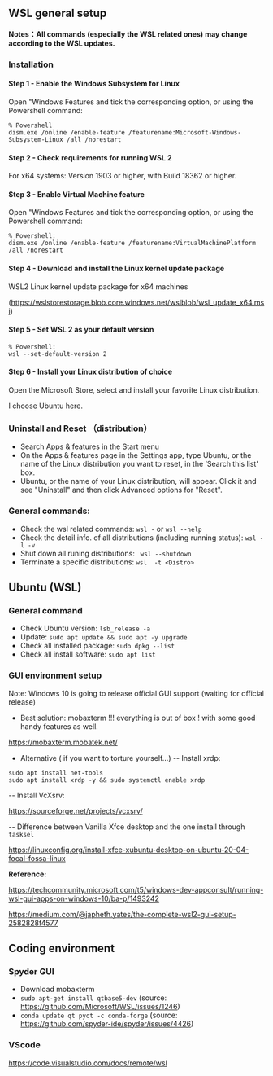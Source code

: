 ## WSL general setup

**Notes：All commands (especially the WSL related ones) may change according to the WSL updates.**

### Installation
#### Step 1 - Enable the Windows Subsystem for Linux
Open "Windows Features and tick the corresponding option, or using the Powershell command:
```
% Powershell
dism.exe /online /enable-feature /featurename:Microsoft-Windows-Subsystem-Linux /all /norestart
```

#### Step 2 - Check requirements for running WSL 2
For x64 systems: Version 1903 or higher, with Build 18362 or higher.

#### Step 3 - Enable Virtual Machine feature
Open "Windows Features and tick the corresponding option, or using the Powershell command:
```
% Powershell: 
dism.exe /online /enable-feature /featurename:VirtualMachinePlatform /all /norestart
```

#### Step 4 - Download and install the Linux kernel update package
WSL2 Linux kernel update package for x64 machines 

(https://wslstorestorage.blob.core.windows.net/wslblob/wsl_update_x64.msi)

#### Step 5 - Set WSL 2 as your default version
```
% Powershell: 
wsl --set-default-version 2
```

#### Step 6 - Install your Linux distribution of choice
Open the Microsoft Store, select and install your favorite Linux distribution.

I choose Ubuntu here.


### Uninstall and Reset （distribution）
- Search Apps & features in the Start menu
- On the Apps & features page in the Settings app, type Ubuntu, or the name of the Linux distribution you want to reset, in the ‘Search this list’ box.
- Ubuntu, or the name of your Linux distribution, will appear. Click it and see "Uninstall" and then click Advanced options for "Reset".

### General commands:
- Check the wsl related commands: ```wsl -``` or ```wsl --help``` 
- Check the detail info. of all distributions (including running status): ```wsl -l -v```
- Shut down all runing distributions: ``` wsl --shutdown```
- Terminate a specific distributions: ```wsl  -t <Distro>```



## Ubuntu (WSL)
### General command
- Check Ubuntu version: ```lsb_release -a```
- Update: ```sudo apt update && sudo apt -y upgrade```
- Check all installed package: ```sudo dpkg --list```
- Check all install software: ```sudo apt list```

### GUI environment setup
Note: Windows 10 is going to release official GUI support (waiting for official release)

- Best solution: mobaxterm !!! everything is out of box ! with some good handy features as well. 

https://mobaxterm.mobatek.net/

- Alternative ( if you want to torture yourself...)
-- Install xrdp:
```
sudo apt install net-tools
sudo apt install xrdp -y && sudo systemctl enable xrdp

```
-- Install VcXsrv: 

https://sourceforge.net/projects/vcxsrv/



-- Difference between Vanilla Xfce desktop and the one install through ```tasksel```

https://linuxconfig.org/install-xfce-xubuntu-desktop-on-ubuntu-20-04-focal-fossa-linux







**Reference:**

https://techcommunity.microsoft.com/t5/windows-dev-appconsult/running-wsl-gui-apps-on-windows-10/ba-p/1493242

https://medium.com/@japheth.yates/the-complete-wsl2-gui-setup-2582828f4577


## Coding environment
### Spyder GUI
- Download mobaxterm
- ```sudo apt-get install qtbase5-dev``` (source: https://github.com/Microsoft/WSL/issues/1246)
- ```conda update qt pyqt -c conda-forge``` (source: https://github.com/spyder-ide/spyder/issues/4426)


### VScode
https://code.visualstudio.com/docs/remote/wsl
